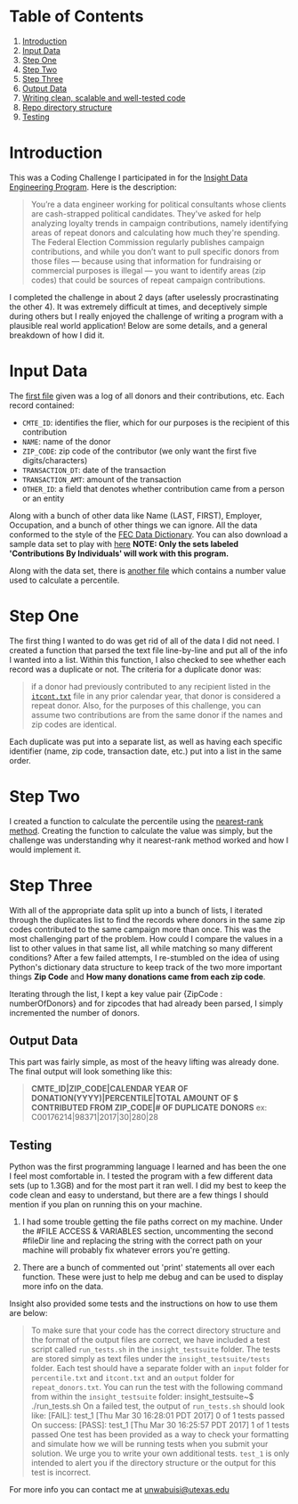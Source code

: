 # Table of Contents
1. [Introduction](README.md#introduction)
2. [Input Data](README.md#input-data)
3. [Step One](README.md#step-one)
4. [Step Two](README.md#step-two)
5. [Step Three](README.md#step-three)
6. [Output Data](README.md#output-data)
7. [Writing clean, scalable and well-tested code](README.md#writing-clean-scalable-and-well-tested-code)
8. [Repo directory structure](README.md#repo-directory-structure)
9. [Testing](README.md#testing)


# Introduction
This was a Coding Challenge I participated in for the [Insight Data Engineering Program](http://xyz.insightdatascience.com/Insight_Data_Engineering_White_Paper.pdf).
Here is the description:
>You’re a data engineer working for political consultants whose clients are cash-strapped political candidates. They've asked for help analyzing loyalty trends in campaign contributions, namely identifying areas of repeat donors and calculating how much they're spending.
The Federal Election Commission regularly publishes campaign contributions, and while you don’t want to pull specific donors from those files — because using that information for fundraising or commercial purposes is illegal — you want to identify areas (zip codes) that could be sources of repeat campaign contributions.

I completed the challenge in about 2 days (after uselessly procrastinating the other 4). It was extremely difficult at times, and deceptively simple during others but I really enjoyed the challenge of writing a program with a plausible real world application! Below are some details, and a general breakdown of how I did it.


# Input Data
The [first file](input/itcont.txt) given was a log of all donors and their contributions, etc. Each record contained:
* `CMTE_ID`: identifies the flier, which for our purposes is the recipient of this contribution
* `NAME`: name of the donor
* `ZIP_CODE`:  zip code of the contributor (we only want the first five digits/characters)
* `TRANSACTION_DT`: date of the transaction
* `TRANSACTION_AMT`: amount of the transaction
* `OTHER_ID`: a field that denotes whether contribution came from a person or an entity

Along with a bunch of other data like Name (LAST, FIRST), Employer, Occupation, and a bunch of other things we can ignore. All the data conformed to the style of the [FEC Data Dictionary](https://classic.fec.gov/finance/disclosure/metadata/DataDictionaryContributionsbyIndividuals.shtml). You can also download a sample data set to play with [here](https://classic.fec.gov/finance/disclosure/metadata/DataDictionaryContributionsbyIndividuals.shtml) **NOTE: Only the sets labeled 'Contributions By Individuals' will work with this program.**

Along with the data set, there is [another file](/input/percentile.txt) which contains a number value used to calculate a percentile.

# Step One
The first thing I wanted to do was get rid of all of the data I did not need. I created a function that parsed the text file line-by-line and put all of the info I wanted into a list. Within this function, I also checked to see whether each record was a duplicate or not. The criteria for a duplicate donor was:
>if a donor had previously contributed to any recipient listed in the [`itcont.txt`](input/itcont.txt) file in any prior calendar year, that donor is considered a repeat donor. Also, for the purposes of this challenge, you can assume two contributions are from the same donor if the names and zip codes are identical.

Each duplicate was put into a separate list, as well as having each specific identifier (name, zip code, transaction date, etc.) put into a list in the same order.


# Step Two
I created a function to calculate the percentile using the [nearest-rank method](https://en.wikipedia.org/wiki/Percentile#The_nearest-rank_method). Creating the function to calculate the value was simply, but the challenge was understanding why it nearest-rank method worked and how I would implement it.


# Step Three
With all of the appropriate data split up into a bunch of lists, I iterated through the duplicates list to find the records where donors in the same zip codes contributed to the same campaign more than once. This was the most challenging part of the problem. How could I compare the values in a list to other values in that same list, all while matching so many different conditions? After a few failed attempts, I re-stumbled on the idea of using Python's dictionary data structure to keep track of the two more important things **Zip Code** and **How many donations came from each zip code**.

Iterating through the list, I kept a key value pair {ZipCode : numberOfDonors} and for zipcodes that had already been parsed, I simply incremented the number of donors.

## Output Data
This part was fairly simple, as most of the heavy lifting was already done. The final output will look something like this:
> **CMTE_ID|ZIP_CODE|CALENDAR YEAR OF DONATION(YYYY)|PERCENTILE|TOTAL AMOUNT OF $ CONTRIBUTED FROM ZIP_CODE|# OF DUPLICATE DONORS**
ex: C00176214|98371|2017|30|280|28

## Testing

Python was the first programming language I learned and has been the one I feel most comfortable in. I tested the program with a few different data sets (up to 1.3GB) and for the most part it ran well. I did my best to keep the code clean and easy to understand, but there are a few things I should mention if you plan on running this on your machine.

1. I had some trouble getting the file paths correct on my machine. Under the #FILE ACCESS & VARIABLES section, uncommenting the second #fileDir line and replacing the string with the correct path on your machine will probably fix whatever errors you're getting.

2. There are a bunch of commented out 'print' statements all over each function. These were just to help me debug and can be used to display more info on the data.

Insight also provided some tests and the instructions on how to use them are below:
>To make sure that your code has the correct directory structure and the format of the output files are correct, we have included a test script called `run_tests.sh` in the `insight_testsuite` folder.
The tests are stored simply as text files under the `insight_testsuite/tests` folder. Each test should have a separate folder with an `input` folder for `percentile.txt` and `itcont.txt` and an `output` folder for `repeat_donors.txt`.
You can run the test with the following command from within the `insight_testsuite` folder:
    insight_testsuite~$ ./run_tests.sh
On a failed test, the output of `run_tests.sh` should look like:
    [FAIL]: test_1
    [Thu Mar 30 16:28:01 PDT 2017] 0 of 1 tests passed
On success:
    [PASS]: test_1
    [Thu Mar 30 16:25:57 PDT 2017] 1 of 1 tests passed
One test has been provided as a way to check your formatting and simulate how we will be running tests when you submit your solution. We urge you to write your own additional tests. `test_1` is only intended to alert you if the directory structure or the output for this test is incorrect.

For more info you can contact me at [unwabuisi@utexas.edu](mailto:unwabuisi@utexas.edu)

